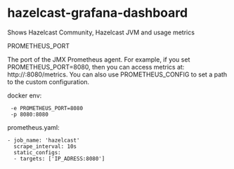 # hazelcast-grafana-dashboard
Shows Hazelcast Community, Hazelcast JVM and usage metrics

PROMETHEUS_PORT

The port of the JMX Prometheus agent. For example, if you set PROMETHEUS_PORT=8080, then you can access metrics at: http://<hostname>:8080/metrics. You can also use PROMETHEUS_CONFIG to set a path to the custom configuration.

docker env:
```
 -e PROMETHEUS_PORT=8080
 -p 8080:8080 
 ```
prometheus.yaml:
```
- job_name: 'hazelcast'
  scrape_interval: 10s
  static_configs:
  - targets: ['IP_ADRESS:8080']
``` 
